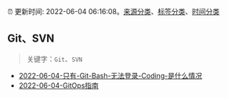 :alarm_clock: 更新时间: 2022-06-04 06:16:08。[来源分类](../README.md)、[标签分类](../TAGS.md)、[时间分类](../TIMELINE.md)

## Git、SVN


> 关键字：`Git`、`SVN`



- [2022-06-04-只有-Git-Bash-无法登录-Coding-是什么情况](https://www.v2ex.com/t/857221) 
- [2022-06-04-GitOps指南](https://toutiao.io/k/8a8c9ea) 